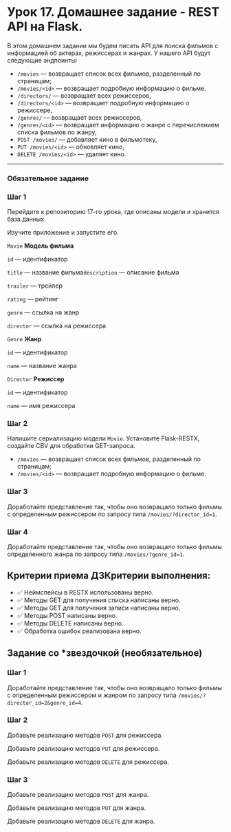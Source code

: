 # Урок 17. Домашнее задание - REST API на Flask.

В этом домашнем задании мы будем писать API для поиска фильмов с информацией об актерах, режиссерах и жанрах. У нашего API будут следующие эндпоинты:

- `/movies` — возвращает список всех фильмов, разделенный по страницам;
- `/movies/<id>` — возвращает подробную информацию о фильме.
- `/directors/` — возвращает всех режиссеров,
- `/directors/<id>` — возвращает подробную информацию о режиссере,
- `/genres/` —  возвращает всех режиссеров,
- `/genres/<id>` — возвращает информацию о жанре с перечислением списка фильмов по жанру,
- `POST /movies/` —  добавляет кино в фильмотеку,
- `PUT /movies/<id>` —  обновляет кино,
- `DELETE /movies/<id>` —  удаляет кино.

---

### Обязательное задание

### Шаг 1

Перейдите к репозиторию 17-го урока, где описаны модели и хранится база данных.

Изучите приложение и запустите его.

`Movie` **Модель фильма**

`id` — идентификатор

`title` — название фильма`description`  — описание фильма

`trailer` — трейлер 

`rating` — рейтинг

`genre` — ссылка на жанр

`director` — ссылка на режиссера

`Genre` **Жанр**

`id` — идентификатор

`name` — название жанра

`Director` **Режиссер**

`id` — идентификатор

`name` — имя режиссера

### Шаг 2

Напишите сериализацию модели `Movie`.
Установите Flask-RESTX, создайте CBV для обработки GET-запроса.

- `/movies` — возвращает список всех фильмов, разделенный по страницам;
- `/movies/<id>` — возвращает подробную информацию о фильме.

### Шаг 3

Доработайте представление так, чтобы оно возвращало только фильмы с определенным режиссером по запросу типа `/movies/?director_id=1`.

### Шаг 4

Доработайте представление так, чтобы оно возвращало только фильмы определенного жанра  по запросу типа `/movies/?genre_id=1`.

## Критерии приема ДЗ**Критерии выполнения:**

- :white_check_mark:  Неймспейсы в RESTX использованы верно.
- :white_check_mark:  Методы GET для получения списка написаны верно.
- :white_check_mark:  Методы GET для получения записи написаны верно.
- :white_check_mark:  Методы POST написаны верно.
- :white_check_mark:  Методы DELETE написаны верно.
- :white_check_mark:  Обработка ошибок реализована верно.

## Задание со *звездочкой (необязательное)

### Шаг 1

Доработайте представление так, чтобы оно возвращало только фильмы с определенным режиссером и жанром по запросу типа `/movies/?director_id=2&genre_id=4`.

### Шаг 2

Добавьте реализацию методов `POST` для режиссера.

Добавьте реализацию методов `PUT` для режиссера.

Добавьте реализацию методов `DELETE` для режиссера.

### Шаг 3

Добавьте реализацию методов `POST` для жанра.

Добавьте реализацию методов `PUT` для жанра.

Добавьте реализацию методов `DELETE` для жанра.
